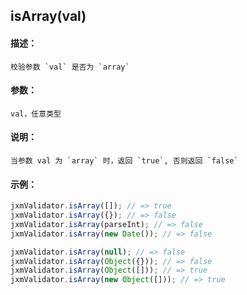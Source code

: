 
## isArray(val)

#### 描述：

    校验参数 `val` 是否为 `array`

#### 参数：

    val，任意类型

#### 说明：

    当参数 val 为 `array` 时，返回 `true`, 否则返回 `false`

#### 示例：

```javascript
jxmValidator.isArray([]); // => true
jxmValidator.isArray({}); // => false
jxmValidator.isArray(parseInt); // => false
jxmValidator.isArray(new Date()); // => false

jxmValidator.isArray(null); // => false
jxmValidator.isArray(Object({})); // => false
jxmValidator.isArray(Object([])); // => true
jxmValidator.isArray(new Object([])); // => true
```
